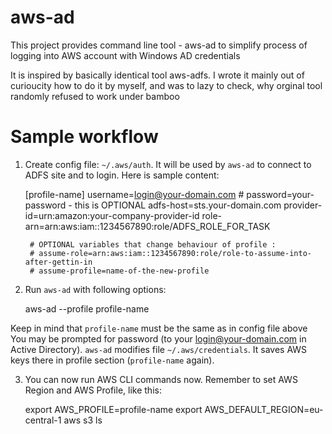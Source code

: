 # aws-ad

This project provides command line tool - aws-ad to simplify process of logging into AWS account with Windows AD credentials

It is inspired by basically identical tool aws-adfs. I wrote it mainly out of curioucity how to do it by myself, and was to lazy to check, why orginal tool 
randomly refused to work under bamboo


# Sample workflow

1. Create config file: `~/.aws/auth`. It will be used by `aws-ad` to connect to ADFS site and to login. Here is sample content:


    [profile-name]
        username=login@your-domain.com
        # password=your-password - this is OPTIONAL
        adfs-host=sts.your-domain.com
        provider-id=urn:amazon:your-company-provider-id
        role-arn=arn:aws:iam::1234567890:role/ADFS_ROLE_FOR_TASK
        
        # OPTIONAL variables that change behaviour of profile :
        # assume-role=arn:aws:iam::1234567890:role/role-to-assume-into-after-gettin-in
        # assume-profile=name-of-the-new-profile


2. Run `aws-ad` with following options:

    aws-ad --profile profile-name
    
Keep in mind that `profile-name` must be the same as in config file above
You may be prompted for password (to your login@your-domain.com in Active Directory).
`aws-ad` modifies file `~/.aws/credentials`. It saves AWS keys there in profile section (`profile-name` again).

3. You can now run AWS CLI commands now. Remember to set AWS Region and AWS Profile, like this:

    export AWS_PROFILE=profile-name
    export AWS_DEFAULT_REGION=eu-central-1
    aws s3 ls
